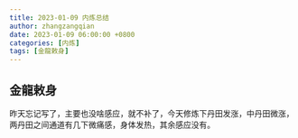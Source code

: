 ```yaml
---
title: 2023-01-09 内炼总结
author: zhangzangqian
date: 2023-01-09 06:00:00 +0800
categories: [内炼]
tags: [金龍敕身]
---
```


## 金龍敕身

昨天忘记写了，主要也没啥感应，就不补了，今天修炼下丹田发涨，中丹田微涨，两丹田之间通道有几下微痛感，身体发热，其余感应没有。